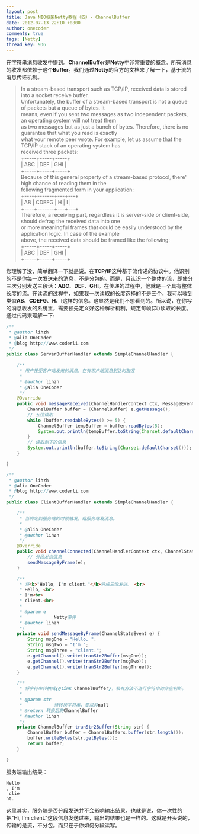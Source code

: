 ```yaml
---
layout: post
title: Java NIO框架Netty教程（四）- ChannelBuffer
date: 2012-07-13 22:10 +0800
author: onecoder
comments: true
tags: [Netty]
thread_key: 936
---
```

在<a href="http://www.coderli.com/netty-string-channelbuffer/" target="\_blank">字符串消息收发</a>中提到。**ChannelBuffer**是**Netty**中非常重要的概念。所有消息的收发都依赖于这个**Buffer**。我们通过**Netty**的官方的文档来了解一下，基于流的消息传递机制。
<blockquote>
	<div>
		In a stream-based transport such as TCP/IP, received data is stored into a socket receive buffer.</div>
	<div>
		<div>
			Unfortunately, the buffer of a stream-based transport is not a queue of packets but a queue of bytes. It</div>
		<div>
			means, even if you sent two messages as two independent packets, an operating system will not treat them</div>
		<div>
			as two messages but as just a bunch of bytes. Therefore, there is no guarantee that what you read is exactly</div>
		<div>
			what your remote peer wrote. For example, let us assume that the TCP/IP stack of an operating system has</div>
		<div>
			received three packets:</div>
		<div>
			+-----+-----+-----+</div>
		<div>
			| ABC | DEF | GHI |</div>
		<div>
			+-----+-----+-----+</div>
		<div>
						Because of this general property of a stream-based protocol, there' high chance of reading them in the</div>
			<div>
				following fragmented form in your application:</div>
			<div>
				+----+-------+---+---+</div>
			<div>
				| AB | CDEFG | H | I |</div>
			<div>
				+----+-------+---+---+</div>
			<div>
				Therefore, a receiving part, regardless it is server-side or client-side, should defrag the received data into one</div>
			<div>
				or more meaningful frames that could be easily understood by the application logic. In case of the example</div>
			<div>
				above, the received data should be framed like the following:</div>
			<div>
				+-----+-----+-----+</div>
			<div>
				| ABC | DEF | GHI |</div>
			<div>
				+-----+-----+-----+</div>
		</div>
	</div>
</blockquote>

您理解了没，简单翻译一下就是说。在**TCP/IP**这种基于流传递的协议中。他识别的不是你每一次发送来的消息，不是分包的。而是，只认识一个整体的流，即使分三次分别发送三段话：**ABC**、**DEF**、**GHI**。在传递的过程中，他就是一个具有整体长度的流。在读流的过程中，如果我一次读取的长度选择的不是三个，我可以收到类似**AB**、**CDEFG**、**H**、**I**这样的信息。这显然是我们不想看到的。所以说，在你写的消息收发的系统里，需要预先定义好这种解析机制，规定每帧(次)读取的长度。通过代码来理解一下:

```java
/**
 * @author lihzh
 * @alia OneCoder
 * @blog http://www.coderli.com
 */
public class ServerBufferHandler extends SimpleChannelHandler {
	
	/**
	 * 用户接受客户端发来的消息，在有客户端消息到达时触发
	 * 
	 * @author lihzh
	 * @alia OneCoder
	 */
	@Override
	public void messageReceived(ChannelHandlerContext ctx, MessageEvent e) {
		ChannelBuffer buffer = (ChannelBuffer) e.getMessage();
		// 五位读取
		while (buffer.readableBytes() >= 5) {
			ChannelBuffer tempBuffer = buffer.readBytes(5);
			System.out.println(tempBuffer.toString(Charset.defaultCharset()));
		}
		// 读取剩下的信息
		System.out.println(buffer.toString(Charset.defaultCharset()));
	}

}
```

```java
/**
 * @author lihzh
 * @alia OneCoder
 * @blog http://www.coderli.com
 */
public class ClientBufferHandler extends SimpleChannelHandler {

	/**
	 * 当绑定到服务端的时候触发，给服务端发消息。
	 * 
	 * @alia OneCoder
	 * @author lihzh
	 */
	@Override
	public void channelConnected(ChannelHandlerContext ctx, ChannelStateEvent e) {
		// 分段发送信息
		sendMessageByFrame(e);
	}

	/**
	 * 将<b>"Hello, I'm client."</b>分成三份发送。 <br>
	 * Hello, <br>
	 * I'm<br>
	 * client.<br>
	 * 
	 * @param e
	 *            Netty事件
	 * @author lihzh
	 */
	private void sendMessageByFrame(ChannelStateEvent e) {
		String msgOne = "Hello, ";
		String msgTwo = "I'm ";
		String msgThree = "client.";
		e.getChannel().write(tranStr2Buffer(msgOne));
		e.getChannel().write(tranStr2Buffer(msgTwo));
		e.getChannel().write(tranStr2Buffer(msgThree));
	}

	/**
	 * 将字符串转换成{@link ChannelBuffer}，私有方法不进行字符串的非空判断。
	 * 
	 * @param str
	 *            待转换字符串，要求非null
	 * @return 转换后的ChannelBuffer
	 * @author lihzh
	 */
	private ChannelBuffer tranStr2Buffer(String str) {
		ChannelBuffer buffer = ChannelBuffers.buffer(str.length());
		buffer.writeBytes(str.getBytes());
		return buffer;
	}

}
```

服务端输出结果：

```
Hello
, I'm
 clie
nt.
```

这里其实，服务端是否分段发送并不会影响输出结果，也就是说，你一次性的把"Hi, I'm client."这段信息发送过来，输出的结果也是一样的。这就是开头说的，传输的是流，不分包。而只在于你如何分段读写。